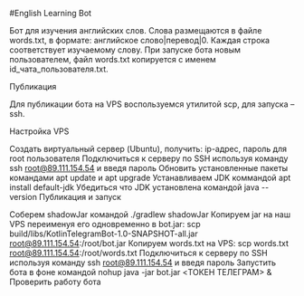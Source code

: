 #English Learning Bot

Бот для изучения английских слов. Слова размещаются в файле words.txt, в формате: английское слово|перевод|0. 
Каждая строка соответствует изучаемому слову. При запуске бота новым пользователем, 
файл words.txt копируется с именем id_чата_пользователя.txt.

Публикация

Для публикации бота на VPS воспользуемся утилитой scp, для запуска – ssh.

Настройка VPS

Создать виртуальный сервер (Ubuntu), получить: ip-адрес, пароль для root пользователя
Подключиться к серверу по SSH используя команду ssh root@89.111.154.54 и введя пароль
Обновить установленные пакеты командами apt update и apt upgrade
Устанавливаем JDK коммандой apt install default-jdk
Убедиться что JDK установлена командой java --version
Публикация и запуск

Соберем shadowJar командой ./gradlew shadowJar
Копируем jar на наш VPS переименуя его одновременно в 
bot.jar: scp build/libs/KotlinTelegramBot-1.0-SNAPSHOT-all.jar root@89.111.154.54:/root/bot.jar
Копируем words.txt на VPS: scp words.txt root@89.111.154.54:/root/words.txt
Подключиться к серверу по SSH используя команду ssh root@89.111.154.54 и введя пароль
Запустить бота в фоне командой nohup java -jar bot.jar <ТОКЕН ТЕЛЕГРАМ> &
Проверить работу бота